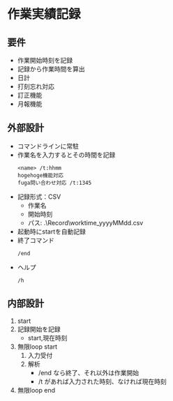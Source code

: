 # 作業実績記録
## 要件
- 作業開始時刻を記録
- 記録から作業時間を算出
- 日計
- 打刻忘れ対応
- 訂正機能
- 月報機能

## 外部設計
- コマンドラインに常駐
- 作業名を入力するとその時間を記録
    ```
    <name> /t:hhmm
    hogehoge機能対応
    fuga問い合わせ対応 /t:1345
    ```
- 記録形式：CSV
    - 作業名
    - 開始時刻
    - パス: .\Record\worktime_yyyyMMdd.csv
- 起動時にstartを自動記録
- 終了コマンド
    ```
    /end
    ```
- ヘルプ
    ```
    /h
    ```

## 内部設計
1. start
1. 記録開始を記録
    - start,現在時刻
1. 無限loop start
    1. 入力受付
    1. 解析
        - /end なら終了、それ以外は作業開始
        - /t があれば入力された時刻、なければ現在時刻
1. 無限loop end
